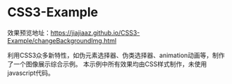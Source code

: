 # CSS3-Example
效果预览地址：https://jiajiaaz.github.io/CSS3-Example/changeBackgroundImg.html

利用CSS3众多新特性，如伪元素选择器、伪类选择器、animation动画等，制作了一个图像展示综合示例。
本示例中所有效果均由CSS样式制作，未使用javascript代码。
